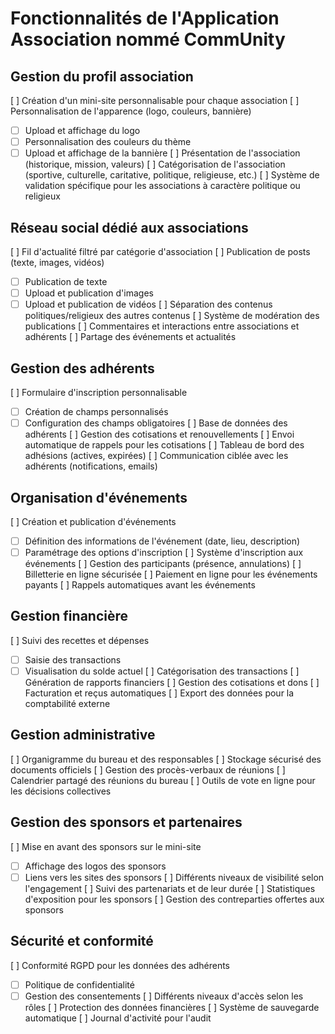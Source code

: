 # Fonctionnalités de l'Application Association nommé CommUnity

## Gestion du profil association
[ ] Création d'un mini-site personnalisable pour chaque association
[ ] Personnalisation de l'apparence (logo, couleurs, bannière)
- [ ] Upload et affichage du logo
- [ ] Personnalisation des couleurs du thème
- [ ] Upload et affichage de la bannière
  [ ] Présentation de l'association (historique, mission, valeurs)
  [ ] Catégorisation de l'association (sportive, culturelle, caritative, politique, religieuse, etc.)
  [ ] Système de validation spécifique pour les associations à caractère politique ou religieux

## Réseau social dédié aux associations
[ ] Fil d'actualité filtré par catégorie d'association
[ ] Publication de posts (texte, images, vidéos)
- [ ] Publication de texte
- [ ] Upload et publication d'images
- [ ] Upload et publication de vidéos
  [ ] Séparation des contenus politiques/religieux des autres contenus
  [ ] Système de modération des publications
  [ ] Commentaires et interactions entre associations et adhérents
  [ ] Partage des événements et actualités

## Gestion des adhérents
[ ] Formulaire d'inscription personnalisable
- [ ] Création de champs personnalisés
- [ ] Configuration des champs obligatoires
  [ ] Base de données des adhérents
  [ ] Gestion des cotisations et renouvellements
  [ ] Envoi automatique de rappels pour les cotisations
  [ ] Tableau de bord des adhésions (actives, expirées)
  [ ] Communication ciblée avec les adhérents (notifications, emails)

## Organisation d'événements
[ ] Création et publication d'événements
- [ ] Définition des informations de l'événement (date, lieu, description)
- [ ] Paramétrage des options d'inscription
  [ ] Système d'inscription aux événements
  [ ] Gestion des participants (présence, annulations)
  [ ] Billetterie en ligne sécurisée
  [ ] Paiement en ligne pour les événements payants
  [ ] Rappels automatiques avant les événements

## Gestion financière
[ ] Suivi des recettes et dépenses
- [ ] Saisie des transactions
- [ ] Visualisation du solde actuel
  [ ] Catégorisation des transactions
  [ ] Génération de rapports financiers
  [ ] Gestion des cotisations et dons
  [ ] Facturation et reçus automatiques
  [ ] Export des données pour la comptabilité externe

## Gestion administrative
[ ] Organigramme du bureau et des responsables
[ ] Stockage sécurisé des documents officiels
[ ] Gestion des procès-verbaux de réunions
[ ] Calendrier partagé des réunions du bureau
[ ] Outils de vote en ligne pour les décisions collectives

## Gestion des sponsors et partenaires
[ ] Mise en avant des sponsors sur le mini-site
- [ ] Affichage des logos des sponsors
- [ ] Liens vers les sites des sponsors
  [ ] Différents niveaux de visibilité selon l'engagement
  [ ] Suivi des partenariats et de leur durée
  [ ] Statistiques d'exposition pour les sponsors
  [ ] Gestion des contreparties offertes aux sponsors

## Sécurité et conformité
[ ] Conformité RGPD pour les données des adhérents
- [ ] Politique de confidentialité
- [ ] Gestion des consentements
  [ ] Différents niveaux d'accès selon les rôles
  [ ] Protection des données financières
  [ ] Système de sauvegarde automatique
  [ ] Journal d'activité pour l'audit
